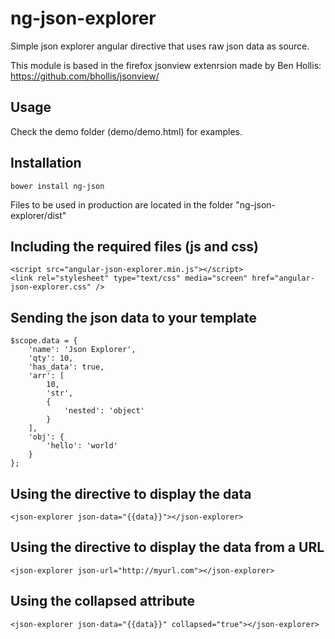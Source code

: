 ng-json-explorer
================

Simple json explorer angular directive that uses raw json data as source.

This module is based in the firefox jsonview extenrsion made by Ben Hollis: https://github.com/bhollis/jsonview/

Usage
-------------------------
Check the demo folder (demo/demo.html) for examples.

Installation
-------------------------
```
bower install ng-json
```

Files to be used in production are located in the folder "ng-json-explorer/dist"

Including the required files (js and css)
-------------------------
```
<script src="angular-json-explorer.min.js"></script> 
<link rel="stylesheet" type="text/css" media="screen" href="angular-json-explorer.css" />
```

Sending the json data to your template
-------------------------
```
$scope.data = {
	'name': 'Json Explorer',
	'qty': 10,
	'has_data': true,
	'arr': [
		10,
		'str',
		{
			'nested': 'object'
		}
	],
	'obj': {
		'hello': 'world'
	}
};
```

Using the directive to display the data
-------------------------
```
<json-explorer json-data="{{data}}"></json-explorer>
```

Using the directive to display the data from a URL
-------------------------
```
<json-explorer json-url="http://myurl.com"></json-explorer>
```
Using the collapsed attribute
-------------------------
```
<json-explorer json-data="{{data}}" collapsed="true"></json-explorer>
```